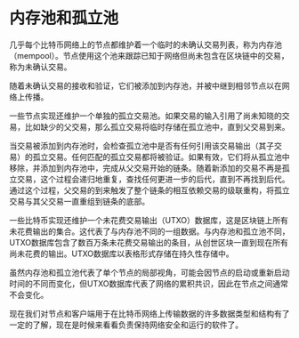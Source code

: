 # 内存池和孤立池

 几乎每个比特币网络上的节点都维护着一个临时的未确认交易列表，称为内存池（mempool）。节点使用这个池来跟踪已知于网络但尚未包含在区块链中的交易，称为未确认交易。

随着未确认交易的接收和验证，它们被添加到内存池，并被中继到相邻节点以在网络上传播。

一些节点实现还维护一个单独的孤立交易池。如果交易的输入引用了尚未知晓的交易，比如缺少的父交易，那么孤立交易将临时存储在孤立池中，直到父交易到来。

当交易被添加到内存池时，会检查孤立池中是否有任何引用该交易输出（其子交易）的孤立交易。任何匹配的孤立交易都将被验证。如果有效，它们将从孤立池中移除，并添加到内存池中，完成从父交易开始的链条。随着新添加的交易不再是孤立交易，这个过程会递归地重复，查找任何更进一步的后代，直到不再找到后代。通过这个过程，父交易的到来触发了整个链条的相互依赖交易的级联重构，将孤立交易与其父交易一直重组到链条的底部。

一些比特币实现还维护一个未花费交易输出（UTXO）数据库，这是区块链上所有未花费输出的集合。这代表了与内存池不同的一组数据。与内存池和孤立池不同，UTXO数据库包含了数百万条未花费交易输出的条目，从创世区块一直到现在所有尚未花费的输出。UTXO数据库以表格形式存储在持久性存储中。

虽然内存池和孤立池代表了单个节点的局部视角，可能会因节点的启动或重新启动时间的不同而变化，但UTXO数据库代表了网络的累积共识，因此在节点之间通常不会变化。

现在我们对节点和客户端用于在比特币网络上传输数据的许多数据类型和结构有了一定的了解，现在是时候来看看负责保持网络安全和运行的软件了。

